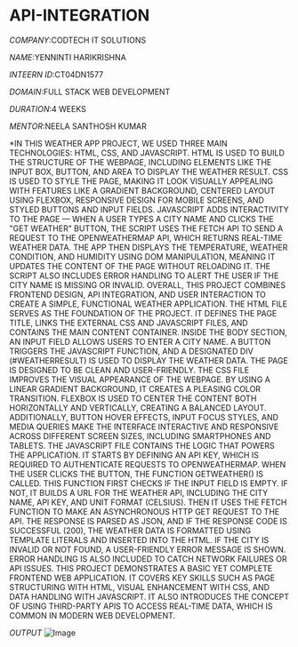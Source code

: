 # API-INTEGRATION

*COMPANY*:CODTECH IT SOLUTIONS

*NAME*:YENNINTI HARIKRISHNA

*INTEERN ID*:CT04DN1577

*DOMAIN*:FULL STACK WEB DEVELOPMENT

*DURATION*:4 WEEKS

*MENTOR*:NEELA SANTHOSH KUMAR

*IN THIS WEATHER APP PROJECT, WE USED THREE MAIN TECHNOLOGIES: HTML, CSS, AND JAVASCRIPT. HTML IS USED TO BUILD THE STRUCTURE OF THE WEBPAGE, INCLUDING ELEMENTS LIKE THE INPUT BOX, BUTTON, AND AREA TO DISPLAY THE WEATHER RESULT. CSS IS USED TO STYLE THE PAGE, MAKING IT LOOK VISUALLY APPEALING WITH FEATURES LIKE A GRADIENT BACKGROUND, CENTERED LAYOUT USING FLEXBOX, RESPONSIVE DESIGN FOR MOBILE SCREENS, AND STYLED BUTTONS AND INPUT FIELDS. JAVASCRIPT ADDS INTERACTIVITY TO THE PAGE — WHEN A USER TYPES A CITY NAME AND CLICKS THE "GET WEATHER" BUTTON, THE SCRIPT USES THE FETCH API TO SEND A REQUEST TO THE OPENWEATHERMAP API, WHICH RETURNS REAL-TIME WEATHER DATA. THE APP THEN DISPLAYS THE TEMPERATURE, WEATHER CONDITION, AND HUMIDITY USING DOM MANIPULATION, MEANING IT UPDATES THE CONTENT OF THE PAGE WITHOUT RELOADING IT. THE SCRIPT ALSO INCLUDES ERROR HANDLING TO ALERT THE USER IF THE CITY NAME IS MISSING OR INVALID. OVERALL, THIS PROJECT COMBINES FRONTEND DESIGN, API INTEGRATION, AND USER INTERACTION TO CREATE A SIMPLE, FUNCTIONAL WEATHER APPLICATION.
THE HTML FILE SERVES AS THE FOUNDATION OF THE PROJECT. IT DEFINES THE PAGE TITLE, LINKS THE EXTERNAL CSS AND JAVASCRIPT FILES, AND CONTAINS THE MAIN CONTENT CONTAINER. INSIDE THE BODY SECTION, AN INPUT FIELD ALLOWS USERS TO ENTER A CITY NAME. A BUTTON TRIGGERS THE JAVASCRIPT FUNCTION, AND A DESIGNATED DIV (#WEATHERRESULT) IS USED TO DISPLAY THE WEATHER DATA. THE PAGE IS DESIGNED TO BE CLEAN AND USER-FRIENDLY.
THE CSS FILE IMPROVES THE VISUAL APPEARANCE OF THE WEBPAGE. BY USING A LINEAR GRADIENT BACKGROUND, IT CREATES A PLEASING COLOR TRANSITION. FLEXBOX IS USED TO CENTER THE CONTENT BOTH HORIZONTALLY AND VERTICALLY, CREATING A BALANCED LAYOUT. ADDITIONALLY, BUTTON HOVER EFFECTS, INPUT FOCUS STYLES, AND MEDIA QUERIES MAKE THE INTERFACE INTERACTIVE AND RESPONSIVE ACROSS DIFFERENT SCREEN SIZES, INCLUDING SMARTPHONES AND TABLETS.
THE JAVASCRIPT FILE CONTAINS THE LOGIC THAT POWERS THE APPLICATION. IT STARTS BY DEFINING AN API KEY, WHICH IS REQUIRED TO AUTHENTICATE REQUESTS TO OPENWEATHERMAP. WHEN THE USER CLICKS THE BUTTON, THE FUNCTION GETWEATHER() IS CALLED. THIS FUNCTION FIRST CHECKS IF THE INPUT FIELD IS EMPTY. IF NOT, IT BUILDS A URL FOR THE WEATHER API, INCLUDING THE CITY NAME, API KEY, AND UNIT FORMAT (CELSIUS). THEN IT USES THE FETCH FUNCTION TO MAKE AN ASYNCHRONOUS HTTP GET REQUEST TO THE API. THE RESPONSE IS PARSED AS JSON, AND IF THE RESPONSE CODE IS SUCCESSFUL (200), THE WEATHER DATA IS FORMATTED USING TEMPLATE LITERALS AND INSERTED INTO THE HTML. IF THE CITY IS INVALID OR NOT FOUND, A USER-FRIENDLY ERROR MESSAGE IS SHOWN. ERROR HANDLING IS ALSO INCLUDED TO CATCH NETWORK FAILURES OR API ISSUES.
THIS PROJECT DEMONSTRATES A BASIC YET COMPLETE FRONTEND WEB APPLICATION. IT COVERS KEY SKILLS SUCH AS PAGE STRUCTURING WITH HTML, VISUAL ENHANCEMENT WITH CSS, AND DATA HANDLING WITH JAVASCRIPT. IT ALSO INTRODUCES THE CONCEPT OF USING THIRD-PARTY APIS TO ACCESS REAL-TIME DATA, WHICH IS COMMON IN MODERN WEB DEVELOPMENT.

*OUTPUT*
![Image](https://github.com/user-attachments/assets/22f47cdd-7136-4282-a23d-d50fe80babb6)
